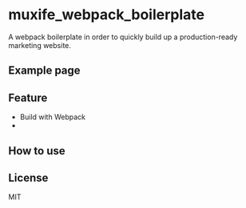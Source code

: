 # muxife_webpack_boilerplate

A webpack boilerplate in order to quickly build up a production-ready marketing website.  

## Example page

## Feature

- Build with Webpack
- 

## How to use

## License

MIT
